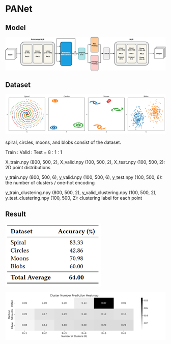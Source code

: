 # PANet


## Model
![PANet Architecture](images/Framework.png)



## Dataset
![PANet Dataset](images/dataset_samples.png)


spiral, circles, moons, and blobs consist of the dataset.

Train : Valid : Test = 8 : 1 : 1

X_train.npy (800, 500, 2), X_valid.npy (100, 500, 2), X_test.npy (100, 500, 2): 2D point distributions

y_train.npy (800, 500, 6), y_valid.npy (100, 500, 6), y_test.npy (100, 500, 6): the number of clusters / one-hot encoding

y_train_clustering.npy (800, 500, 2), y_valid_clustering.npy (100, 500, 2), y_test_clustering.npy (100, 500, 2): clustering label for each point

## Result
![PANet Accuracy](images/accuracy_table.png)

![PANet Heatmap](images/compare_heatmap.png)

